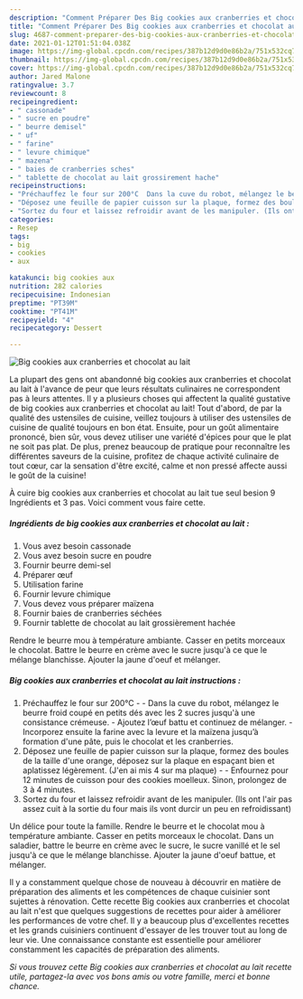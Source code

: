 ```yaml
---
description: "Comment Préparer Des Big cookies aux cranberries et chocolat au lait"
title: "Comment Préparer Des Big cookies aux cranberries et chocolat au lait"
slug: 4687-comment-preparer-des-big-cookies-aux-cranberries-et-chocolat-au-lait
date: 2021-01-12T01:51:04.038Z
image: https://img-global.cpcdn.com/recipes/387b12d9d0e86b2a/751x532cq70/big-cookies-aux-cranberries-et-chocolat-au-lait-photo-principale-de-la-recette.jpg
thumbnail: https://img-global.cpcdn.com/recipes/387b12d9d0e86b2a/751x532cq70/big-cookies-aux-cranberries-et-chocolat-au-lait-photo-principale-de-la-recette.jpg
cover: https://img-global.cpcdn.com/recipes/387b12d9d0e86b2a/751x532cq70/big-cookies-aux-cranberries-et-chocolat-au-lait-photo-principale-de-la-recette.jpg
author: Jared Malone
ratingvalue: 3.7
reviewcount: 8
recipeingredient:
- " cassonade"
- " sucre en poudre"
- " beurre demisel"
- " uf"
- " farine"
- " levure chimique"
- " mazena"
- " baies de cranberries sches"
- " tablette de chocolat au lait grossirement hache"
recipeinstructions:
- "Préchauffez le four sur 200°C  Dans la cuve du robot, mélangez le beurre froid coupé en petits dés avec les 2 sucres jusqu&#39;à une consistance crémeuse. Ajoutez l’œuf battu et continuez de mélanger. Incorporez ensuite la farine avec la levure et la maïzena jusqu’à formation d&#39;une pâte, puis le chocolat et les cranberries."
- "Déposez une feuille de papier cuisson sur la plaque, formez des boules de la taille d&#39;une orange, déposez sur la plaque en espaçant bien et aplatissez légèrement. (J&#39;en ai mis 4 sur ma plaque)  Enfournez pour 12 minutes de cuisson pour des cookies moelleux. Sinon, prolongez de 3 à 4 minutes."
- "Sortez du four et laissez refroidir avant de les manipuler. (Ils ont l&#39;air pas assez cuit à la sortie du four mais ils vont durcir un peu en refroidissant)"
categories:
- Resep
tags:
- big
- cookies
- aux

katakunci: big cookies aux 
nutrition: 282 calories
recipecuisine: Indonesian
preptime: "PT39M"
cooktime: "PT41M"
recipeyield: "4"
recipecategory: Dessert

---
```



![Big cookies aux cranberries et chocolat au lait](https://img-global.cpcdn.com/recipes/387b12d9d0e86b2a/751x532cq70/big-cookies-aux-cranberries-et-chocolat-au-lait-photo-principale-de-la-recette.jpg)

La plupart des gens ont abandonné big cookies aux cranberries et chocolat au lait à l'avance de peur que leurs résultats culinaires ne correspondent pas à leurs attentes. Il y a plusieurs choses qui affectent la qualité gustative de big cookies aux cranberries et chocolat au lait! Tout d'abord, de par la qualité des ustensiles de cuisine, veillez toujours à utiliser des ustensiles de cuisine de qualité toujours en bon état. Ensuite, pour un goût alimentaire prononcé, bien sûr, vous devez utiliser une variété d'épices pour que le plat ne soit pas plat. De plus, prenez beaucoup de pratique pour reconnaître les différentes saveurs de la cuisine, profitez de chaque activité culinaire de tout cœur, car la sensation d'être excité, calme et non pressé affecte aussi le goût de la cuisine!

<!--inarticleads1-->

À cuire big cookies aux cranberries et chocolat au lait tue seul besion 9 Ingrédients et 3 pas. Voici comment vous faire cette.

##### Ingrédients de big cookies aux cranberries et chocolat au lait :

1. Vous avez besoin  cassonade
1. Vous avez besoin  sucre en poudre
1. Fournir  beurre demi-sel
1. Préparer  œuf
1. Utilisation  farine
1. Fournir  levure chimique
1. Vous devez vous préparer  maïzena
1. Fournir  baies de cranberries séchées
1. Fournir  tablette de chocolat au lait grossièrement hachée


Rendre le beurre mou à température ambiante. Casser en petits morceaux le chocolat. Battre le beurre en crème avec le sucre jusqu&#39;à ce que le mélange blanchisse. Ajouter la jaune d&#39;oeuf et mélanger. 

<!--inarticleads2-->

##### Big cookies aux cranberries et chocolat au lait instructions :

1. Préchauffez le four sur 200°C -  - Dans la cuve du robot, mélangez le beurre froid coupé en petits dés avec les 2 sucres jusqu&#39;à une consistance crémeuse. - Ajoutez l’œuf battu et continuez de mélanger. - Incorporez ensuite la farine avec la levure et la maïzena jusqu’à formation d&#39;une pâte, puis le chocolat et les cranberries.
1. Déposez une feuille de papier cuisson sur la plaque, formez des boules de la taille d&#39;une orange, déposez sur la plaque en espaçant bien et aplatissez légèrement. (J&#39;en ai mis 4 sur ma plaque) -  - Enfournez pour 12 minutes de cuisson pour des cookies moelleux. Sinon, prolongez de 3 à 4 minutes.
1. Sortez du four et laissez refroidir avant de les manipuler. (Ils ont l&#39;air pas assez cuit à la sortie du four mais ils vont durcir un peu en refroidissant)


Un délice pour toute la famille. Rendre le beurre et le chocolat mou à température ambiante. Casser en petits morceaux le chocolat. Dans un saladier, battre le beurre en crème avec le sucre, le sucre vanillé et le sel jusqu&#39;à ce que le mélange blanchisse. Ajouter la jaune d&#39;oeuf battue, et mélanger. 

<!--inarticleads1-->

<p>
Il y a constamment quelque chose de nouveau à découvrir en matière de préparation des aliments et les compétences de chaque cuisinier sont sujettes à rénovation. Cette recette Big cookies aux cranberries et chocolat au lait n'est que quelques suggestions de recettes pour aider à améliorer les performances de votre chef. Il y a beaucoup plus d'excellentes recettes et les grands cuisiniers continuent d'essayer de les trouver tout au long de leur vie. Une connaissance constante est essentielle pour améliorer constamment les capacités de préparation des aliments.
</p>

<p>
<i>Si vous trouvez cette Big cookies aux cranberries et chocolat au lait recette utile, partagez-la avec vos bons amis ou votre famille, merci et bonne chance.</i>
</p>
